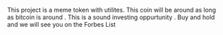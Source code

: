 This project is a meme token with utilites. This coin will be around as long as bitcoin is around . This is a sound investing oppurtunity .  Buy and hold and we will see you on the Forbes List
